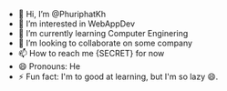- 👋 Hi, I’m @PhuriphatKh
- 👀 I’m interested in WebAppDev
- 🌱 I’m currently learning Computer Enginering
- 💞️ I’m looking to collaborate on some company
- 📫 How to reach me {SECRET} for now
- 😄 Pronouns: He
- ⚡ Fun fact: I'm to good at learning, but I'm so lazy 😄.
